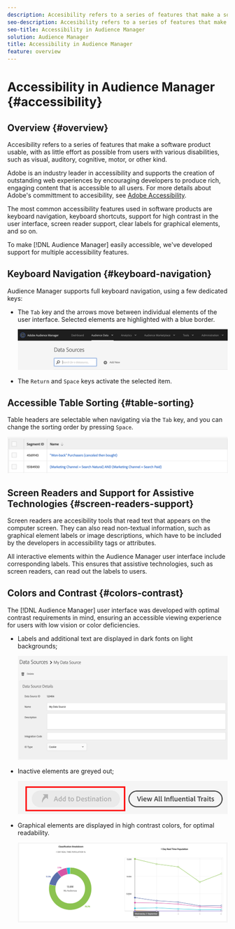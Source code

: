 ```yaml
---
description: Accesibility refers to a series of features that make a software product usable, with as little effort as possible from users with various disabilities, such as visual, auditory, cognitive, motor, or other kind.
seo-description: Accesibility refers to a series of features that make a software product usable, with as little effort as possible from users with various disabilities, such as visual, auditory, cognitive, motor, or other kind.
seo-title: Accessibility in Audience Manager
solution: Audience Manager
title: Accessibility in Audience Manager
feature: overview
---
```


# Accessibility in Audience Manager {#accessibility}

## Overview {#overview}

Accesibility refers to a series of features that make a software product usable, with as little effort as possible from users with various disabilities, such as visual, auditory, cognitive, motor, or other kind.

Adobe is an industry leader in accessibility and supports the creation of outstanding web experiences by encouraging developers to produce rich, engaging content that is accessible to all users. For more details about Adobe's committment to accesibility, see [Adobe Accessibility](https://www.adobe.com/accessibility.html).

The most common accessibility features used in software products are keyboard navigation, keyboard shortcuts, support for high contrast in the user interface, screen reader support, clear labels for graphical elements, and so on.

To make [!DNL Audience Manager] easily accessible, we've developed support for multiple accessibility features.

## Keyboard Navigation {#keyboard-navigation}

Audience Manager supports full keyboard navigation, using a few dedicated keys:

* The `Tab` key and the arrows move between individual elements of the user interface. Selected elements are highlighted with a blue border.

  ![accesibility-highlight](assets/accesibility-highlight.png)

* The `Return` and `Space` keys activate the selected item.

## Accessible Table Sorting {#table-sorting}

Table headers are selectable when navigating via the `Tab` key, and you can change the sorting order by pressing `Space`.

  ![accessibility-table-headers](assets/accessibility-table-headers.png)

## Screen Readers and Support for Assistive Technologies {#screen-readers-support}

Screen readers are accesibility tools that read text that appears on the computer screen. They can also read non-textual information, such as graphical element labels or image descriptions, which have to be included by the developers in accessibility tags or attributes.

All interactive elements within the Audience Manager user interface include corresponding labels. This ensures that assistive technologies, such as screen readers, can read out the labels to users.

## Colors and Contrast {#colors-contrast}

The [!DNL Audience Manager] user interface was developed with optimal contrast requirements in mind, ensuring an accessible viewing experience for users with low vision or color deficiencies.

* Labels and additional text are displayed in dark fonts on light backgrounds; 
  
  ![accessibility-contrast](assets/accessibility-contrast.png)

* Inactive elements are greyed out;
  
  ![accessibility-greyed-out](assets/accessibility-greyed-out.png)

* Graphical elements are displayed in high contrast colors, for optimal readability.
  
  ![accessibility-contrast-colors](assets/accessibility-contrast-colors.png)

